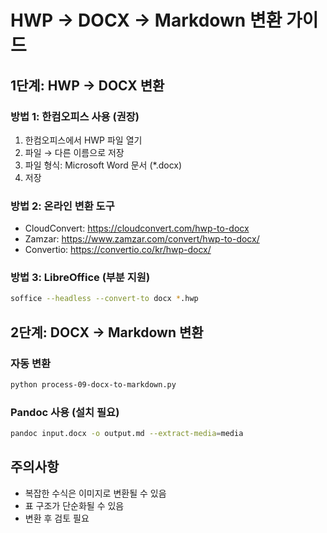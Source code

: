 
# HWP → DOCX → Markdown 변환 가이드

## 1단계: HWP → DOCX 변환

### 방법 1: 한컴오피스 사용 (권장)
1. 한컴오피스에서 HWP 파일 열기
2. 파일 → 다른 이름으로 저장
3. 파일 형식: Microsoft Word 문서 (*.docx)
4. 저장

### 방법 2: 온라인 변환 도구
- CloudConvert: https://cloudconvert.com/hwp-to-docx
- Zamzar: https://www.zamzar.com/convert/hwp-to-docx/
- Convertio: https://convertio.co/kr/hwp-docx/

### 방법 3: LibreOffice (부분 지원)
```bash
soffice --headless --convert-to docx *.hwp
```

## 2단계: DOCX → Markdown 변환

### 자동 변환
```bash
python process-09-docx-to-markdown.py
```

### Pandoc 사용 (설치 필요)
```bash
pandoc input.docx -o output.md --extract-media=media
```

## 주의사항
- 복잡한 수식은 이미지로 변환될 수 있음
- 표 구조가 단순화될 수 있음
- 변환 후 검토 필요
